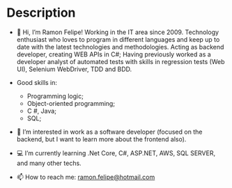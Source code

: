 # Description

- 👋 Hi, I’m Ramon Felipe!
Working in the IT area since 2009.
Technology enthusiast who loves to program in different languages and keep up to date with the latest technologies and methodologies.
Acting as backend developer, creating WEB APIs in C#;
Having previously worked as a developer analyst of automated tests with skills in regression tests (Web UI), Selenium WebDriver, TDD and BDD.

- Good skills in:
  - Programming logic;
  - Object-oriented programming;
  - C #, Java;
  - SQL;

- 👀 I’m interested in work as a software developer (focused on the backend, but I want to learn more about the frontend also).
- 💻 I’m currently learning .Net Core, C#, ASP.NET, AWS, SQL SERVER, and many other techs.
- 📫 How to reach me: ramon.felipe@hotmail.com

<!---
ramon-felipe/ramon-felipe is a ✨ special ✨ repository because its `README.md` (this file) appears on your GitHub profile.
You can click the Preview link to take a look at your changes.
--->
